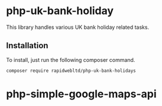 # php-uk-bank-holiday
This library handles various UK bank holiday related tasks.

## Installation
To install, just run the following composer command.

`composer require rapidwebltd/php-uk-bank-holidays`
# php-simple-google-maps-api
